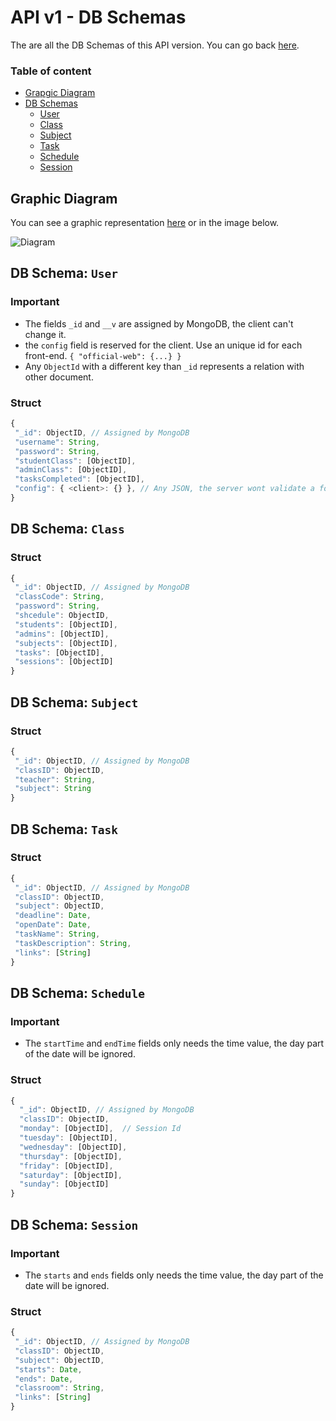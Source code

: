 # API v1 - DB Schemas

The are all the DB Schemas of this API version. You can go back [here](../README.md).

### Table of content

- [Grapgic Diagram](#grapgic-diagram)
- [DB Schemas](#db-schema-user)
  - [User](#db-schema-user)
  - [Class](#db-schema-class)
  - [Subject](#db-schema-subject)
  - [Task](#db-schema-task)
  - [Schedule](#db-schema-schedule)
  - [Session](#db-schema-session)



## Graphic Diagram

You can see a graphic representation [here](.) or in the image below.

![Diagram]()



## DB Schema: `User`

### Important

- The fields `_id` and `__v` are assigned by MongoDB, the client can't change it.
- the `config` field is reserved for the client. Use an unique id for each front-end. `{ "official-web": {...} }`
- Any `ObjectId` with a different key than `_id` represents a relation with other document.

### Struct

```javascript
{
 "_id": ObjectID, // Assigned by MongoDB
 "username": String,
 "password": String,
 "studentClass": [ObjectID],
 "adminClass": [ObjectID],
 "tasksCompleted": [ObjectID],
 "config": { <client>: {} }, // Any JSON, the server wont validate a format, you can put anything you need.
}
```




## DB Schema: `Class`

### Struct

```javascript
{
 "_id": ObjectID, // Assigned by MongoDB
 "classCode": String,
 "password": String,
 "shcedule": ObjectID,
 "students": [ObjectID],
 "admins": [ObjectID],
 "subjects": [ObjectID],
 "tasks": [ObjectID],
 "sessions": [ObjectID]
}
```



## DB Schema: `Subject`

### Struct

```javascript
{
 "_id": ObjectID, // Assigned by MongoDB
 "classID": ObjectID,
 "teacher": String,
 "subject": String
}
```



## DB Schema: `Task`

### Struct

```javascript
{
 "_id": ObjectID, // Assigned by MongoDB
 "classID": ObjectID,
 "subject": ObjectID,
 "deadline": Date,
 "openDate": Date,
 "taskName": String,
 "taskDescription": String,
 "links": [String]
}
```



## DB Schema: `Schedule`

### Important

- The `startTime` and `endTime` fields only needs the time value, the day part of the date will be ignored.

### Struct

```javascript
{
  "_id": ObjectID, // Assigned by MongoDB
  "classID": ObjectID,
  "monday": [ObjectID],  // Session Id
  "tuesday": [ObjectID],
  "wednesday": [ObjectID],
  "thursday": [ObjectID],
  "friday": [ObjectID],
  "saturday": [ObjectID],
  "sunday": [ObjectID]
}
```



## DB Schema: `Session`

### Important

- The `starts` and `ends` fields only needs the time value, the day part of the date will be ignored.

### Struct

```javascript
{
 "_id": ObjectID, // Assigned by MongoDB
 "classID": ObjectID,
 "subject": ObjectID,
 "starts": Date,
 "ends": Date,
 "classroom": String,
 "links": [String]
}
```